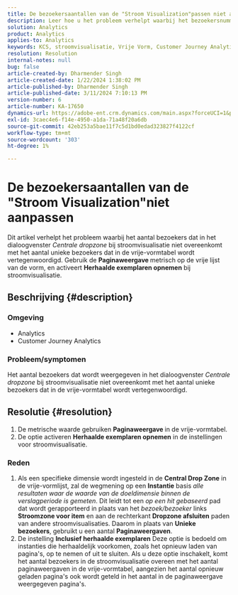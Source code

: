 ```yaml
---
title: De bezoekersaantallen van de "Stroom Visualization"passen niet aan
description: Leer hoe u het probleem verhelpt waarbij het bezoekersnummer van de "Flow Visualization" niet overeenkomt met het aantal bezoekers in de vrije-vormtabel. De functie Metrische paginaweergave gebruiken.
solution: Analytics
product: Analytics
applies-to: Analytics
keywords: KCS, stroomvisualisatie, Vrije Vorm, Customer Journey Analytics, gelijke, bezoeker
resolution: Resolution
internal-notes: null
bug: false
article-created-by: Dharmender Singh
article-created-date: 1/22/2024 1:38:02 PM
article-published-by: Dharmender Singh
article-published-date: 3/11/2024 7:10:13 PM
version-number: 6
article-number: KA-17650
dynamics-url: https://adobe-ent.crm.dynamics.com/main.aspx?forceUCI=1&pagetype=entityrecord&etn=knowledgearticle&id=60433671-2bb9-ee11-a569-6045bd006149
exl-id: 3caec4e6-f14e-4950-a1da-71a48f20a6db
source-git-commit: 42eb253a5bae11f7c5d1bd0edad323827f4122cf
workflow-type: tm+mt
source-wordcount: '303'
ht-degree: 1%

---
```


# De bezoekersaantallen van de &quot;Stroom Visualization&quot;niet aanpassen


Dit artikel verhelpt het probleem waarbij het aantal bezoekers dat in het dialoogvenster *Centrale dropzone* bij stroomvisualisatie niet overeenkomt met het aantal unieke bezoekers dat in de vrije-vormtabel wordt vertegenwoordigd. Gebruik de <b>Paginaweergave </b>metrisch op de vrije lijst van de vorm, en activeert <b>Herhaalde exemplaren opnemen</b> bij stroomvisualisatie.

## Beschrijving {#description}


### <b>Omgeving</b>

- Analytics
- Customer Journey Analytics




### <b>Probleem/symptomen</b>

Het aantal bezoekers dat wordt weergegeven in het dialoogvenster *Centrale dropzone* bij stroomvisualisatie niet overeenkomt met het aantal unieke bezoekers dat in de vrije-vormtabel wordt vertegenwoordigd.


## Resolutie {#resolution}


1. De metrische waarde gebruiken <b>Paginaweergave </b>in de vrije-vormtabel.
2. De optie activeren <b>Herhaalde exemplaren opnemen</b> in de instellingen voor stroomvisualisatie.


### Reden

1. Als een specifieke dimensie wordt ingesteld in de <b>Central Drop Zone</b> in de vrije-vormlijst, zal de wegmening op een <b>Instantie</b> basis *alle resultaten waar de waarde van de doeldimensie binnen de verslagperiode is gemeten*. Dit leidt tot een *op een hit gebaseerd* pad dat wordt gerapporteerd in plaats van het *bezoek/bezoeker* links <b>Stroomzone voor item</b> en aan de rechterkant <b>Dropzone afsluiten</b> paden van andere stroomvisualisaties. Daarom in plaats van <b>Unieke bezoekers</b>, gebruikt u een aantal <b>Paginaweergaven</b>.
2. De instelling <b>Inclusief herhaalde exemplaren</b> Deze optie is bedoeld om instanties die herhaaldelijk voorkomen, zoals het opnieuw laden van pagina&#39;s, op te nemen of uit te sluiten. Als u deze optie inschakelt, komt het aantal bezoekers in de stroomvisualisatie overeen met het aantal paginaweergaven in de vrije-vormtabel, aangezien het aantal opnieuw geladen pagina&#39;s ook wordt geteld in het aantal in de paginaweergave weergegeven pagina&#39;s.
